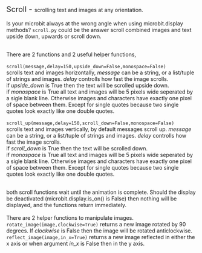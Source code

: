 <html>
<body>
<big><big>Scroll - </big></big>scrolling text and images at any orientation.
</br></br>
Is your microbit always at the wrong angle when using microbit.display methods?
<code>scroll.py</code> could be the answer scroll combined images and text upside down, upwards or scroll down.</br></br>

There are 2 functions and 2 useful helper functions,</br></br>
<code>scroll(message,delay=150,upside_down=False,monospace=False)</code></br>
scrolls text and images horizontally, <i>message</i> can be a string, or a list/tuple of strings and images. <i>delay</i> controlls how fast the image scrolls.</br>
if <i>upside_down</i> is True then the text will be scrolled upside down.</br>
if <i>monospace</i> is True all text and images will be 5 pixels wide seperated by a sigle blank line. Otherwise images and characters have exactly one pixel of space between them. Except for single quotes because two single quotes look exactly like one double quotes.</br></br>
<code>scroll_up(message,delay=150,scroll_down=False,monospace=False)</code></br>
scrolls text and images vertically, by default messages scroll up. <i>message</i> can be a string, or a list/tuple of strings and images. <i>delay</i> controlls how fast the image scrolls.</br>
if <i>scroll_down</i> is True then the text will be scrolled down.</br>
if <i>monospace</i> is True all text and images will be 5 pixels wide seperated by a sigle blank line. Otherwise images and characters have exactly one pixel of space between them. Except for single quotes because two single quotes look exactly like one double quotes.</br></br>

both scroll functions wait until the animation is complete. Should the display be deactivated (microbit.display.is_on() is False) then nothing will be displayed, and the functions return immediately.</br></br>
There are 2 helper functions to manipulate images.</br>
<code>rotate_image(image,clockwise=True)</code> returns a new image rotated by 90 degrees. If <i>clockwise</i> is False then the image will be rotated anticlockwise.</br>
<code>reflect_image(image,in_x=True)</code> returns a new image reflected in either the x axis or when argument <i>in_x</i> is False then in the y axis.
</body>
</html>
